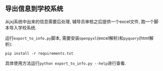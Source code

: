 导出信息到学校系统
--------------------

从jxj系统中出来的信息需要后处理, 辅导员审核之后提供一个excel文件, 跑一个脚本导入学校系统.

运行`export_to_info.py`脚本, 需要安装`openpyxl`(excel解析)和`pyquery`(html解析):

```
pip install -r requirements.txt
```

具体使用方法运行`python export_to_info.py --help`进行查看.
